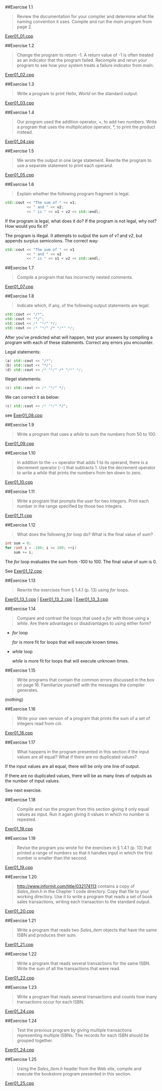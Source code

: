 ##Exercise 1.1

> Review the documentation for your compiler and determine what file naming convention it uses. Compile and run the _main_ program from page 2.

[Exer01_01.cpp](Exer01_01.cpp)

##Exercise 1.2

> Change the program to return -1. A return value of -1 is often treated as an indicator that the program failed. Recompile and rerun your program to see how your system treats a failure indicator from _main_.

[Exer01_02.cpp](Exer01_02.cpp)

##Exercise 1.3
> Write a program to print _Hello_, _World_ on the standard output.

[Exer01_03.cpp](Exer01_03.cpp)

##Exercise 1.4
> Our program used the addition operator, +, to add two numbers. Write a program that uses the multiplication operator, *, to print the product instead.

[Exer01_04.cpp](Exer01_04.cpp)

##Exercise 1.5

> We wrote the output in one large statement. Rewrite the program to use a separate statement to print each operand.

[Exer01_05.cpp](Exer01_05.cpp)

##Exercise 1.6
> Explain whether the following program fragment is legal.
```cpp
std::cout << "The sum of " << v1;
          << " and " << v2;
		  << " is " << v1 + v2 << std::endl;
```
If the program is legal, what does it do? If the program is not legal, why not? How would you fix it?

The program is illegal. It attempts to output the sum of _v1_ and _v2_, but appends surplus semicolons.
The correct way:

```cpp
std::cout << "The sum of " << v1
          << " and " << v2
		  << " is " << v1 + v2 << std::endl;
```

##Exercise 1.7

> Compile a program that has incorrectly nested comments.

[Exer01_07.cpp](Exer01_07.cpp)

##Exercise 1.8

> Indicate which, if any, of the following output statements are legal:
```cpp
std::cout << "/*";
std::cout << "*/";
std::cout << /* "*/" */;
std::cout << /* "*/" /* "/*" */;
```
After you’ve predicted what will happen, test your answers by compiling a
program with each of these statements. Correct any errors you encounter.

Legal statements:
```cpp
(a) std::cout << "/*";
(b) std::cout << "*/";
(d) std::cout << /* "*/" /* "/*" */;
```
Illegel statements:
```cpp
(c) std::cout << /* "*/" */;
```
We can correct it as below:
```cpp
(c) std::cout << /* "*/" */";
```
see [Exer01_08.cpp](Exer01_08.cpp)

##Exercise 1.9

> Write a program that uses a _while_ to sum the numbers from
50 to 100.

[Exer01_09.cpp](Exer01_09.cpp)

##Exercise 1.10

> In addition to the ++ operator that adds 1 to its operand,
there is a decrement operator (--) that subtracts 1. Use the decrement
operator to write a _while_ that prints the numbers from ten down to zero.

[Exer01_10.cpp](Exer01_10.cpp)

##Exercise 1.11

> Write a program that prompts the user for two integers.
Print each number in the range specified by those two integers.

[Exer01_11.cpp](Exer01_11.cpp)

##Exercise 1.12

> What does the following _for_ loop do? What is the final value
of _sum_?
```cpp
int sum = 0;
for (int i = -100; i <= 100; ++i)
    sum += i;
```

The _for_ loop evaluates the sum from -100 to 100. The final value of _sum_ is 
0.

See [Exer01_12.cpp](Exer01_12.cpp)

##Exercise 1.13

> Rewrite the exercises from § 1.4.1 (p. 13) using _for_ loops.

[Exer01_13_1.cpp](Exer01_13_1.cpp) | [Exer01_13_2.cpp](Exer01_13_2.cpp) | [Exer01_13_3.cpp](Exer01_13_3.cpp)

##Exercise 1.14

> Compare and contrast the loops that used a _for_ with those
using a _while_. Are there advantages or disadvantages to using either form?

- _for_ loop

    _for_ is more fit for loops that will execute known times. 

- _while_ loop

    _while_ is more fit for loops that will execute unknown times.

##Exercise 1.15

> Write programs that contain the common errors discussed in
the box on page 16. Familiarize yourself with the messages the compiler
generates.

(nothing)

##Exercise 1.16

> Write your own version of a program that prints the sum of
a set of integers read from _cin_.

[Exer01_16.cpp](Exer01_16.cpp)

##Exercise 1.17

> What happens in the program presented in this section if the input values are all equal? What if there are no duplicated values?

If the input values are all equal, there will be only one line of output.

If there are no duplicated values, there will be as many lines of outputs as the number of input values.

See next exercise.

##Exercise 1.18

> Compile and run the program from this section giving it only equal values as input. Run it again giving it values in which no number is repeated.

[Exer01_18.cpp](Exer01_18.cpp)

##Exercise 1.19

> Revise the program you wrote for the exercises in § 1.4.1 (p. 13) that printed a range of numbers so that it handles input in which the first number is smaller than the second.

[Exer01_19.cpp](Exer01_19.cpp)

##Exercise 1.20

> http://www.informit.com/title/032174113 contains a copy of _Sales_item.h_ in the Chapter 1 code directory. Copy that file to your working directory. Use it to write a program that reads a set of book sales transactions, writing each transaction to the standard output.

[Exer01_20.cpp](Exer01_20.cpp)

##Exercise 1.21

> Write a program that reads two _Sales_item_ objects that have the same ISBN and produces their sum.

[Exer01_21.cpp](Exer01_21.cpp)

##Exercise 1.22

> Write a program that reads several transactions for the same ISBN. Write the sum of all the transactions that were read.

[Exer01_22.cpp](Exer01_22.cpp)

##Exercise 1.23

> Write a program that reads several transactions and counts
how many transactions occur for each ISBN.

[Exer01_24.cpp](Exer01_24.cpp)

##Exercise 1.24

> Test the previous program by giving multiple transactions
representing multiple ISBNs. The records for each ISBN should be grouped
together.

[Exer01_24.cpp](Exer01_24.cpp)

##Exercise 1.25

> Using the _Sales_item.h_ header from the Web site,
compile and execute the bookstore program presented in this section.

[Exer01_25.cpp](Exer01_25.cpp)

